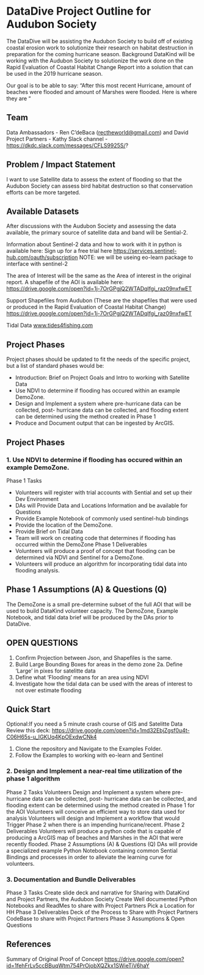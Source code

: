 # DataDive Project Outline for Audubon Society 
The DataDive will be assisting the Audubon Society to build off of existing coastal erosion work to solutionize their research on habitat destruction in preparation for the coming hurricane season. 
Background
DataKind will be working with the Audubon Society to solutionize the work done on the Rapid Evaluation of Coastal Habitat Change Report into a solution that can be used in the 2019 hurricane season. 

Our goal is to be able to say:  “After this most recent Hurricane, <X> amount of beaches were flooded and <Y> amount of Marshes were flooded. 
Here is where they are <Insert List or Map> “

## Team
Data Ambassadors - Ren C’deBaca (rectheworld@gmail.com) and David
Project Partners - Kathy 
Slack channel - https://dkdc.slack.com/messages/CFLS9925S/? 


## Problem / Impact Statement
I want to use Satellite data to assess the extent of flooding so that the Audubon Society can assess bird habitat destruction so that conservation efforts can be more targeted. 

## Available Datasets
After discussions with the Audubon Society and assessing the data available, the primary source of satellite data and band will be Sential-2. 

Information about Sentinel-2 data and how to work with it in python is available here: 
	Sign up for a free trial here
https://services.sentinel-hub.com/oauth/subscription
NOTE: we will be useing eo-learn package to interface with sentinel-2

The area of Interest will be the same as the Area of interest in the original report. A shapefile of the AOI is available here:
https://drive.google.com/open?id=1j-7OrGPgjQ2WTADqIfgi_raz09nxfwET

Support Shapefiles from Audubon (These are the shapefiles that were used or produced in the Rapid Evaluation of Coastal Habitat Change) 
https://drive.google.com/open?id=1j-7OrGPgjQ2WTADqIfgi_raz09nxfwET

Tidal Data
www.tides4fishing.com

## Project Phases
Project phases should be updated to fit the needs of the specific project, but a list of standard phases would be:

- Introduction: Brief on Project Goals and Intro to working with Satellite Data
- Use NDVI to determine if flooding has occured within an example DemoZone.
- Design and Implement a system where pre-hurricane data can be collected, post- hurricane data can be collected, and flooding extent can be determined using the method created in Phase 1
- Produce and Document output that can be ingested by ArcGIS.

## Project Phases

### 1. Use NDVI to determine if flooding has occured within an example DemoZone.
Phase 1 Tasks
- Volunteers will register with trial accounts with Sential and set up their Dev Environment 
- DAs will Provide Data and Locations Information and be available for Questions
- Provide Example Notebook of commonly used sentinel-hub bindings 
- Provide the location of the DemoZone.
- Provide Brief on Tidal Data
- Team will work on creating code that determines if flooding has occurred within the DemoZone 
Phase 1 Deliverables
- Volunteers will produce a proof of concept that flooding can be determined via NDVI and Sentinel for a DemoZone. 
- Volunteers will produce an algorithm for incorporating tidal data into flooding analysis.

## Phase 1 Assumptions (A) & Questions (Q)
The DemoZone is a small pre-determine subset of the full AOI that will be used to build DataKind volunteer capacity.  The DemoZone, Example Notebook, and tidal data brief will be produced by the DAs prior to DataDive.

## OPEN QUESTIONS
1. Confirm Projection between Json, and Shapefiles is the same.  
2. Build Large Bounding Boxes for areas in the demo zone 
    2a. Define ‘Large’ in pixes for satelitte data 
3. Define what ‘Flooding’ means for an area using NDVI 
4. Investigate how the tidal data can be used with the areas of interest to not over estimate flooding

## Quick Start 
Optional:If you need a 5 minute crash course of GIS and Satelitte Data Review this deck: https://drive.google.com/open?id=1md32EbjZgsf0u4t-C06H65s-u_IGKUq4KpOExdwCNk4
1. Clone the repository and Navigate to the Examples Folder. 
2. Follow the Examples to working with eo-learn and Sentinel

### 2. Design and Implement a near-real time utilization of the phase 1 algorithm
Phase 2 Tasks
Volunteers Design and Implement a system where pre-hurricane data can be collected, post- hurricane data can be collected, and flooding extent can be determined using the method created in Phase 1 for the AOI
Volunteers will conceive an efficient way to store data used for analysis 
Volunteers will design and Implement a workflow that would Trigger Phase 2 when there is an impending hurricane/recent.
Phase 2 Deliverables
Volunteers will produce a python code that is capable of producing a ArcGIS map of beaches and Marshes in the AOI that were recently flooded. 
Phase 2 Assumptions (A) & Questions (Q)
DAs will provide a specialized example Python Notebook containing common Sential Bindings and processes in order to alleviate the learning curve for volunteers. 

### 3. Documentation and Bundle Deliverables
Phase 3 Tasks
Create slide deck and narrative for Sharing with DataKind and Project Partners, the Audubon Society 
Create Well documented Python Notebooks and ReadMes to share with Project Partners
Pick a Location for HH 
Phase 3 Deliverables
Deck of the Process to Share with Project Partners 
CodeBase to share with Project Partners 
Phase 3 Assumptions & Open Questions

## References
Summary of Original Proof of Concept 
https://drive.google.com/open?id=1fehFrLv5ccBBuqWtm754PrOjobXQZkx1SWieTiV6haY

